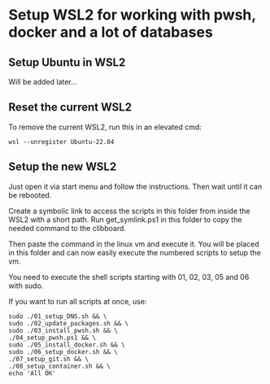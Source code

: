 # Setup WSL2 for working with pwsh, docker and a lot of databases


## Setup Ubuntu in WSL2

Will be added later...

## Reset the current WSL2

To remove the current WSL2, run this in an elevated cmd:
```
wsl --unregister Ubuntu-22.04
```

## Setup the new WSL2

Just open it via start menu and follow the instructions. Then wait until it can be rebooted.

Create a symbolic link to access the scripts in this folder from inside the WSL2 with a short path. Run get_symlink.ps1 in this folder to copy the needed command to the clibboard.

Then paste the command in the linux vm and execute it. You will be placed in this folder and can now easily execute the numbered scripts to setup the vm. 

You need to execute the shell scripts starting with 01, 02, 03, 05 and 06 with sudo.

If you want to run all scripts at once, use:
```
sudo ./01_setup_DNS.sh && \
sudo ./02_update_packages.sh && \
sudo ./03_install_pwsh.sh && \
./04_setup_pwsh.ps1 && \
sudo ./05_install_docker.sh && \
sudo ./06_setup_docker.sh && \
./07_setup_git.sh && \
./08_setup_container.sh && \
echo 'All OK'
```
